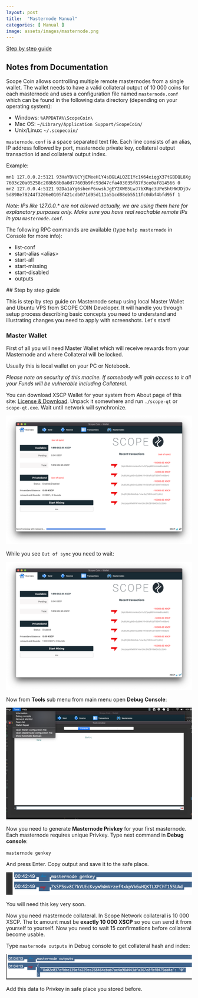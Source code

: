 ```yaml
---
layout: post
title:  "Masternode Manual"
categories: [ Manual ]
image: assets/images/masternode.png
---
```


<a href="#step-by-step-guide">Step by step guide</a>

## Notes from Documentation

Scope Coin allows controlling multiple remote masternodes from a single wallet. The wallet needs to have a valid collateral output of 10 000 coins for each masternode and uses a configuration file named `masternode.conf` which can be found in the following data directory (depending on your operating system):

 * Windows: `%APPDATA%\ScopeCoin\`
 * Mac OS: `~/Library/Application Support/ScopeCoin/`
 * Unix/Linux: `~/.scopecoin/`

`masternode.conf` is a space separated text file. Each line consists of an alias, IP address followed by port, masternode private key, collateral output transaction id and collateral output index.

Example:

```
mn1 127.0.0.2:5121 93HaYBVUCYjEMeeH1Y4sBGLALQZE1Yc1K64xiqgX37tGBDQL8Xg 7603c20a05258c208b58b0a0d77603b9fc93d47cfa403035f87f3ce0af814566 0
mn2 127.0.0.4:5121 92Da1aYg6sbenP6uwskJgEY2XWB5LwJ7bXRqc3UPeShtHWJDjDv 5d898e78244f3206e0105f421cdb071d95d111a51cd88eb5511fc0dbf4bfd95f 1
```

_Note: IPs like 127.0.0.* are not allowed actually, we are using them here for explanatory purposes only. Make sure you have real reachable remote IPs in you `masternode.conf`._

The following RPC commands are available (type `help masternode` in Console for more info):
* list-conf
* start-alias \<alias\>
* start-all
* start-missing
* start-disabled
* outputs

<a name="step-by-step-guide">
## Step by step guide

This is step by step guide on Masternode setup using local Master Wallet and Ubuntu VPS from SCOPE COIN Developer. It will handle you through setup process describing basic concepts you need to understand and illustrating changes you need to apply with screenshots. Let's start!

### Master Wallet

First of all you will need Master Wallet which will receive rewards from your Masternode and where Collateral will be locked.

Usually this is local wallet on your PC or Notebook.

_Please note on security of this macine. If somebody will gain access to it all your Funds will be vulnerable including Collateral._

You can download XSCP Wallet for your system from About page of this site: [License & Download](/about.html#downloads). Unpack it somewhere and run `./scope-qt` or `scope-qt.exe`. Wait until network will synchronize. 

<img class="no-shadow" src="./assets/images/screenshots/synchronizing.png" alt="Synchronizing with Scope Network" />

While you see `Out of sync` you need to wait:

<img class="no-shadow" src="./assets/images/screenshots/synchronized.png" alt="Synchronized with Scope Network" />

Now from **Tools** sub menu from main menu open **Debug Console**:

<img class="no-shadow" src="./assets/images/screenshots/console.png" alt="Debug console" />

Now you need to generate **Masternode Privkey** for your first masternode. Each masternode requires unique Privkey. Type next command in **Debug console**:

`masternode genkey`

And press Enter. Copy output and save it to the safe place.

<img class="no-shadow" src="./assets/images/screenshots/genkey.png" alt="Masternode genkey" />

You will need this key very soon.

Now you need masternode collateral. In Scope Network collateral is 10 000 XSCP. The tx amount must be **exactly 10 000 XSCP** so you can send it from yourself to yourself. Now you need to wait 15 confirmations before collateral become usable.

Type `masternode outputs` in Debug console to get collateral hash and index:

<img class="no-shadow" src="./assets/images/screenshots/outputs.png" alt="Masternode outputs" />

Add this data to Privkey in safe place you stored before.